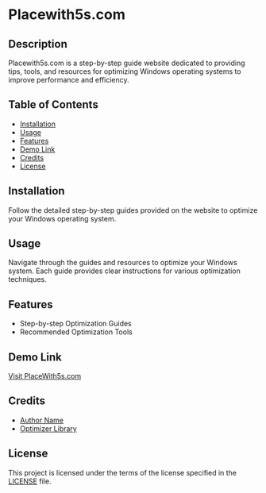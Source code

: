 # Placewith5s.com

## Description

Placewith5s.com is a step-by-step guide website dedicated to providing tips, tools, and resources for optimizing Windows operating systems to improve performance and efficiency.

## Table of Contents

- [Installation](#installation)
- [Usage](#usage)
- [Features](#features)
- [Demo Link](#demo-link)
- [Credits](#credits)
- [License](#license)

## Installation

Follow the detailed step-by-step guides provided on the website to optimize your Windows operating system.

## Usage

Navigate through the guides and resources to optimize your Windows system. Each guide provides clear instructions for various optimization techniques.

## Features

- Step-by-step Optimization Guides
- Recommended Optimization Tools

## Demo Link

[Visit PlaceWith5s.com](https://www.placewith5s.com)


## Credits

- [Author Name](https://github.com/placewith5s)
- [Optimizer Library](https://github.com/optimizer-library)

## License

This project is licensed under the terms of the license specified in the [LICENSE](LICENSE) file.
